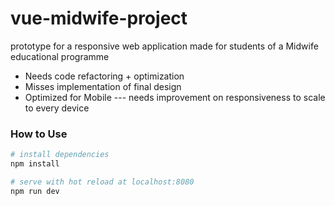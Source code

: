 # vue-midwife-project
prototype for a responsive web application made for students of a Midwife educational programme

- Needs code refactoring + optimization
- Misses implementation of final design
- Optimized for Mobile --- needs improvement on responsiveness to scale to every device



### How to Use

``` bash
# install dependencies
npm install

# serve with hot reload at localhost:8080
npm run dev
```

